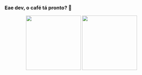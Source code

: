 ### Eae dev, o café tá pronto? 👋

<div align="center">
  <img height="180em" src="https://github-readme-stats.vercel.app/api?username=iagothz&show_icons=true&theme=tokyonight&include_all_commits=true&count_private=true"/>
  <img height="180em" src="https://github-readme-stats.vercel.app/api/top-langs/?username=iagothz&layout=compact&langs_count=16&theme=tokyonight"/>
</div>

<!--
**iagothz/iagothz** is a ✨ _special_ ✨ repository because its `README.md` (this file) appears on your GitHub profile.

Here are some ideas to get you started:

- 🔭 I’m currently working on ...
- 🌱 I’m currently learning ...
- 👯 I’m looking to collaborate on ...
- 🤔 I’m looking for help with ...
- 💬 Ask me about ...
- 📫 How to reach me: ...
- 😄 Pronouns: ...
- ⚡ Fun fact: ...
-->
